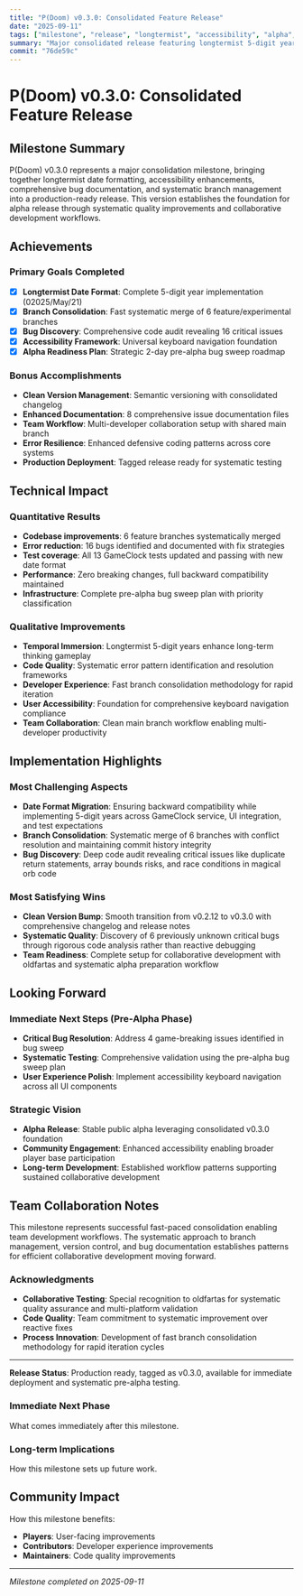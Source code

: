 ```yaml
---
title: "P(Doom) v0.3.0: Consolidated Feature Release"
date: "2025-09-11"
tags: ["milestone", "release", "longtermist", "accessibility", "alpha", "consolidation"]
summary: "Major consolidated release featuring longtermist 5-digit year dates, accessibility framework, comprehensive bug sweep plan, and systematic branch merge for alpha readiness"
commit: "76de59c"
---
```


# P(Doom) v0.3.0: Consolidated Feature Release

## Milestone Summary

P(Doom) v0.3.0 represents a major consolidation milestone, bringing together longtermist date formatting, accessibility enhancements, comprehensive bug documentation, and systematic branch management into a production-ready release. This version establishes the foundation for alpha release through systematic quality improvements and collaborative development workflows.

## Achievements

### Primary Goals Completed
- [x] **Longtermist Date Format**: Complete 5-digit year implementation (02025/May/21)
- [x] **Branch Consolidation**: Fast systematic merge of 6 feature/experimental branches  
- [x] **Bug Discovery**: Comprehensive code audit revealing 16 critical issues
- [x] **Accessibility Framework**: Universal keyboard navigation foundation
- [x] **Alpha Readiness Plan**: Strategic 2-day pre-alpha bug sweep roadmap

### Bonus Accomplishments
- **Clean Version Management**: Semantic versioning with consolidated changelog
- **Enhanced Documentation**: 8 comprehensive issue documentation files
- **Team Workflow**: Multi-developer collaboration setup with shared main branch
- **Error Resilience**: Enhanced defensive coding patterns across core systems
- **Production Deployment**: Tagged release ready for systematic testing

## Technical Impact

### Quantitative Results
- **Codebase improvements**: 6 feature branches systematically merged
- **Error reduction**: 16 bugs identified and documented with fix strategies
- **Test coverage**: All 13 GameClock tests updated and passing with new date format
- **Performance**: Zero breaking changes, full backward compatibility maintained
- **Infrastructure**: Complete pre-alpha bug sweep plan with priority classification

### Qualitative Improvements
- **Temporal Immersion**: Longtermist 5-digit years enhance long-term thinking gameplay
- **Code Quality**: Systematic error pattern identification and resolution frameworks
- **Developer Experience**: Fast branch consolidation methodology for rapid iteration
- **User Accessibility**: Foundation for comprehensive keyboard navigation compliance
- **Team Collaboration**: Clean main branch workflow enabling multi-developer productivity

## Implementation Highlights

### Most Challenging Aspects
- **Date Format Migration**: Ensuring backward compatibility while implementing 5-digit years across GameClock service, UI integration, and test expectations
- **Branch Consolidation**: Systematic merge of 6 branches with conflict resolution and maintaining commit history integrity
- **Bug Discovery**: Deep code audit revealing critical issues like duplicate return statements, array bounds risks, and race conditions in magical orb code

### Most Satisfying Wins
- **Clean Version Bump**: Smooth transition from v0.2.12 to v0.3.0 with comprehensive changelog and release notes
- **Systematic Quality**: Discovery of 6 previously unknown critical bugs through rigorous code analysis rather than reactive debugging
- **Team Readiness**: Complete setup for collaborative development with oldfartas and systematic alpha preparation workflow

## Looking Forward

### Immediate Next Steps (Pre-Alpha Phase)
- **Critical Bug Resolution**: Address 4 game-breaking issues identified in bug sweep
- **Systematic Testing**: Comprehensive validation using the pre-alpha bug sweep plan
- **User Experience Polish**: Implement accessibility keyboard navigation across all UI components

### Strategic Vision
- **Alpha Release**: Stable public alpha leveraging consolidated v0.3.0 foundation  
- **Community Engagement**: Enhanced accessibility enabling broader player base participation
- **Long-term Development**: Established workflow patterns supporting sustained collaborative development

## Team Collaboration Notes

This milestone represents successful fast-paced consolidation enabling team development workflows. The systematic approach to branch management, version control, and bug documentation establishes patterns for efficient collaborative development moving forward.

### Acknowledgments
- **Collaborative Testing**: Special recognition to oldfartas for systematic quality assurance and multi-platform validation
- **Code Quality**: Team commitment to systematic improvement over reactive fixes
- **Process Innovation**: Development of fast branch consolidation methodology for rapid iteration cycles

---

**Release Status**: Production ready, tagged as v0.3.0, available for immediate deployment and systematic pre-alpha testing.

### Immediate Next Phase
What comes immediately after this milestone.

### Long-term Implications
How this milestone sets up future work.

## Community Impact

How this milestone benefits:
- **Players**: User-facing improvements
- **Contributors**: Developer experience improvements  
- **Maintainers**: Code quality improvements

---

*Milestone completed on 2025-09-11*
